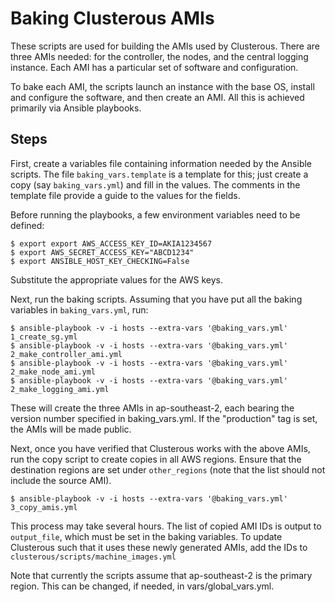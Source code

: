# Baking Clusterous AMIs

These scripts are used for building the AMIs used by Clusterous. There are three AMIs needed: for the controller, the nodes, and the central logging instance. Each AMI has a particular set of software and configuration.

To bake each AMI, the scripts launch an instance with the base OS, install and configure the software, and then create an AMI. All this is achieved primarily via Ansible playbooks.

## Steps

First, create a variables file containing information needed by the Ansible scripts. The file `baking_vars.template` is a template for this; just create a copy (say `baking_vars.yml`) and fill in the values. The comments in the template file provide a guide to the values for the fields.

Before running the playbooks, a few environment variables need to be defined:

```
$ export export AWS_ACCESS_KEY_ID=AKIA1234567
$ export AWS_SECRET_ACCESS_KEY="ABCD1234"
$ export ANSIBLE_HOST_KEY_CHECKING=False
```

Substitute the appropriate values for the AWS keys.

Next, run the baking scripts. Assuming that you have put all the baking variables in `baking_vars.yml`, run:

```
$ ansible-playbook -v -i hosts --extra-vars '@baking_vars.yml' 1_create_sg.yml
$ ansible-playbook -v -i hosts --extra-vars '@baking_vars.yml' 2_make_controller_ami.yml
$ ansible-playbook -v -i hosts --extra-vars '@baking_vars.yml' 2_make_node_ami.yml
$ ansible-playbook -v -i hosts --extra-vars '@baking_vars.yml' 2_make_logging_ami.yml
```

These will create the three AMIs in ap-southeast-2, each bearing the version number specified in baking_vars.yml. If the "production" tag is set, the AMIs will be made public.

Next, once you have verified that Clusterous works with the above AMIs, run the copy script to create copies in all AWS regions. Ensure that the destination regions are set under `other_regions` (note that the list should not include the source AMI).

```
$ ansible-playbook -v -i hosts --extra-vars '@baking_vars.yml' 3_copy_amis.yml
```

This process may take several hours. The list of copied AMI IDs is output to `output_file`, which must be set in the baking variables. To update Clusterous such that it uses these newly generated AMIs, add the IDs to `clusterous/scripts/machine_images.yml`

Note that currently the scripts assume that ap-southeast-2 is the primary region. This can be changed, if needed, in vars/global_vars.yml.
